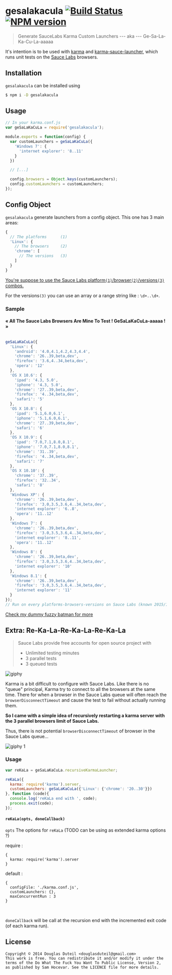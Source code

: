# gesalakacula [![Build Status][travis-image]][travis-url] [![NPM version][npm-image]][npm-url]

> Generate SauceLabs Karma Custom Launchers --- aka --- Ge-Sa-La-Ka-Cu-La-aaaaa

It's intention is to be used with [karma](http://karma-runner.github.io/) and [karma-sauce-launcher](https://github.com/karma-runner/karma-sauce-launcher), which runs unit tests on the [Sauce Labs](https://saucelabs.com/) browsers.

## Installation

`gesalakacula` can be installed using

```sh
$ npm i -D gesalakacula
```

## Usage

```js
// In your karma.conf.js
var geSaLaKaCuLa = require('gesalakacula');

module.exports = function(config) {
  var customLaunchers = geSaLaKaCuLa({
    'Windows 7': {
      'internet explorer': '8..11'
    }
  })

  // [...]

  config.browsers = Object.keys(customLaunchers);
  config.customLaunchers = customLaunchers;
});
```

## Config Object

`gesalakacula` generate launchers from a config object.
This one has 3 main areas: 

```js
{
  // The platforms      (1)
  'Linux': { 
    // The browsers     (2)
    'chrome': [
      // The versions   (3)
    ]
  }
}
```

[You're suppose to use the Sauce Labs platform`(1)`/browser`(2)`/versions`(3)` combos.](https://saucelabs.com/platforms) 

For the versions`(3)` you can use an array or a range string like : `\d+..\d+`.

### Sample 

#### « All The Sauce Labs Browsers Are Mine To Test ! GeSaLaKaCuLa-aaaaa ! »

<p align="center">
<img src="https://cloud.githubusercontent.com/assets/730511/5579685/fdd5958c-903e-11e4-8110-6fc9de08776d.gif" alt=""/>
</p>

```js
geSaLaKaCuLa({
  'Linux': {
    'android': '4.0,4.1,4.2,4.3,4.4',
    'chrome': '26..39,beta,dev',
    'firefox': '3.6,4..34,beta,dev',
    'opera': '12'
  },
  'OS X 10.6': {
    'ipad': '4.3, 5.0',
    'iphone': '4.3, 5.0',
    'chrome': '27..39,beta,dev',
    'firefox': '4..34,beta,dev',
    'safari': '5'
  },
  'OS X 10.8': {
    'ipad': '5.1,6.0,6.1',
    'iphone': '5.1,6.0,6.1',
    'chrome': '27..39,beta,dev',
    'safari': '6'
  },
  'OS X 10.9': {
    'ipad': '7.0,7.1,8.0,8.1',
    'iphone': '7.0,7.1,8.0,8.1',
    'chrome': '31..39',
    'firefox': '4..34,beta,dev',
    'safari': '7'
  },
  'OS X 10.10': {
    'chrome': '37..39',
    'firefox': '32..34',
    'safari': '8'
  },
  'Windows XP': {
    'chrome': '26..39,beta,dev',
    'firefox': '3.0,3.5,3.6,4..34,beta,dev',
    'internet explorer': '6..8',
    'opera': '11..12'
  },
  'Windows 7': {
    'chrome': '26..39,beta,dev',
    'firefox': '3.0,3.5,3.6,4..34,beta,dev',
    'internet explorer': '8..11',
    'opera': '11..12'
  },
  'Windows 8': {
    'chrome': '26..39,beta,dev',
    'firefox': '3.0,3.5,3.6,4..34,beta,dev',
    'internet explorer': '10'
  },
  'Windows 8.1': {
    'chrome': '26..39,beta,dev',
    'firefox': '3.0,3.5,3.6,4..34,beta,dev',
    'internet explorer': '11'
  }
});
// Run on every platforms-browsers-versions on Sauce Labs (known 2015/1/1)
```

[Check my dummy fuzzy batman for more](https://github.com/douglasduteil/dummy-fuzzy-batman)

## Extra: Re-Ka-La-Re-Ka-La-Re-Ka-La

> Sauce Labs provide free accounts for open source project with
> - Unlimited testing minutes
> - 3 parallel tests
> - 3 queued tests

![giphy](https://cloud.githubusercontent.com/assets/730511/5900580/309f3842-a56b-11e4-8186-a4e5614ec9d4.gif)

Karma is a bit difficult to configure with Sauce Labs. Like there is no "queue" principal, Karma try to connect to all the browsers at the same time. There for when a browser in the Sauce Labs queue will often reach the `browserDisconnectTimeout` and cause the test to fail without actually running them.

**So I came with a simple idea of recursively restarting a karma server with the 3 parallel browsers limit of  Sauce Labs.**

Thus, there is not potential `browserDisconnectTimeout` of browser in the Sauce Labs queue...

![giphy 1](https://cloud.githubusercontent.com/assets/730511/5900864/b04543c8-a56d-11e4-9abb-01b5279d50b8.gif)

### Usage

```js
var reKaLa = geSaLaKaCuLa.recursiveKarmaLauncher;

reKaLa({
  karma: require('karma').server,
  customLaunchers: geSaLaKaCuLa({'Linux': {'chrome': '20..30'}})
}, function (code){
  console.log('reKaLa end with ', code);
  process.exit(code);
});
```

#### `reKaLa(opts, doneCallback)`

`opts`
The options for `reKaLa`
(TODO can be using as extended karma options ?)

require :
```
{
  karma: require('karma').server
}
```
default :
```
{
  configFile: './karma.conf.js',
  customLaunchers: {},
  maxConcurrentRun : 3
}
```

<br>

`doneCallback`
will be call at the recursion end with the incremented exit code (of each karma run).


## License

    Copyright © 2014 Douglas Duteil <douglasduteil@gmail.com>
    This work is free. You can redistribute it and/or modify it under the
    terms of the Do What The Fuck You Want To Public License, Version 2,
    as published by Sam Hocevar. See the LICENCE file for more details.

[npm-url]: https://npmjs.org/package/gesalakacula
[npm-image]: http://img.shields.io/npm/v/gesalakacula.svg
[travis-url]: http://travis-ci.org/douglasduteil/gesalakacula
[travis-image]: http://travis-ci.org/douglasduteil/gesalakacula.svg?branch=master
